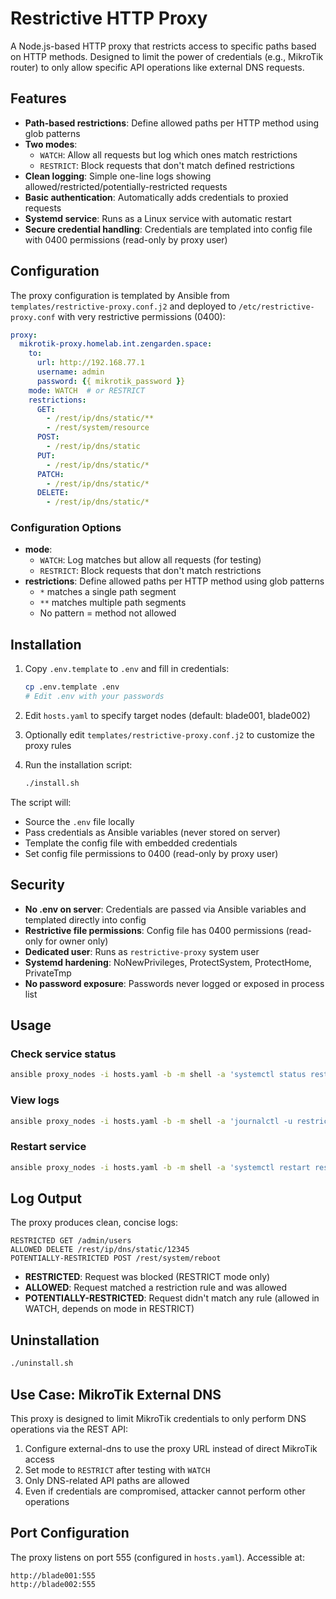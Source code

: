 # Restrictive HTTP Proxy

A Node.js-based HTTP proxy that restricts access to specific paths based on HTTP methods. Designed to limit the power of credentials (e.g., MikroTik router) to only allow specific API operations like external DNS requests.

## Features

- **Path-based restrictions**: Define allowed paths per HTTP method using glob patterns
- **Two modes**:
  - `WATCH`: Allow all requests but log which ones match restrictions
  - `RESTRICT`: Block requests that don't match defined restrictions
- **Clean logging**: Simple one-line logs showing allowed/restricted/potentially-restricted requests
- **Basic authentication**: Automatically adds credentials to proxied requests
- **Systemd service**: Runs as a Linux service with automatic restart
- **Secure credential handling**: Credentials are templated into config file with 0400 permissions (read-only by proxy user)

## Configuration

The proxy configuration is templated by Ansible from `templates/restrictive-proxy.conf.j2` and deployed to `/etc/restrictive-proxy.conf` with very restrictive permissions (0400):

```yaml
proxy:
  mikrotik-proxy.homelab.int.zengarden.space:
    to:
      url: http://192.168.77.1
      username: admin
      password: {{ mikrotik_password }}
    mode: WATCH  # or RESTRICT
    restrictions:
      GET:
        - /rest/ip/dns/static/**
        - /rest/system/resource
      POST:
        - /rest/ip/dns/static
      PUT:
        - /rest/ip/dns/static/*
      PATCH:
        - /rest/ip/dns/static/*
      DELETE:
        - /rest/ip/dns/static/*
```

### Configuration Options

- **mode**: 
  - `WATCH`: Log matches but allow all requests (for testing)
  - `RESTRICT`: Block requests that don't match restrictions
- **restrictions**: Define allowed paths per HTTP method using glob patterns
  - `*` matches a single path segment
  - `**` matches multiple path segments
  - No pattern = method not allowed

## Installation

1. Copy `.env.template` to `.env` and fill in credentials:
   ```bash
   cp .env.template .env
   # Edit .env with your passwords
   ```

2. Edit `hosts.yaml` to specify target nodes (default: blade001, blade002)

3. Optionally edit `templates/restrictive-proxy.conf.j2` to customize the proxy rules

4. Run the installation script:
   ```bash
   ./install.sh
   ```

The script will:
- Source the `.env` file locally
- Pass credentials as Ansible variables (never stored on server)
- Template the config file with embedded credentials
- Set config file permissions to 0400 (read-only by proxy user)

## Security

- **No .env on server**: Credentials are passed via Ansible variables and templated directly into config
- **Restrictive file permissions**: Config file has 0400 permissions (read-only for owner only)
- **Dedicated user**: Runs as `restrictive-proxy` system user
- **Systemd hardening**: NoNewPrivileges, ProtectSystem, ProtectHome, PrivateTmp
- **No password exposure**: Passwords never logged or exposed in process list

## Usage

### Check service status
```bash
ansible proxy_nodes -i hosts.yaml -b -m shell -a 'systemctl status restrictive-proxy'
```

### View logs
```bash
ansible proxy_nodes -i hosts.yaml -b -m shell -a 'journalctl -u restrictive-proxy -n 50 --no-pager'
```

### Restart service
```bash
ansible proxy_nodes -i hosts.yaml -b -m shell -a 'systemctl restart restrictive-proxy'
```

## Log Output

The proxy produces clean, concise logs:

```
RESTRICTED GET /admin/users
ALLOWED DELETE /rest/ip/dns/static/12345
POTENTIALLY-RESTRICTED POST /rest/system/reboot
```

- **RESTRICTED**: Request was blocked (RESTRICT mode only)
- **ALLOWED**: Request matched a restriction rule and was allowed
- **POTENTIALLY-RESTRICTED**: Request didn't match any rule (allowed in WATCH, depends on mode in RESTRICT)

## Uninstallation

```bash
./uninstall.sh
```

## Use Case: MikroTik External DNS

This proxy is designed to limit MikroTik credentials to only perform DNS operations via the REST API:

1. Configure external-dns to use the proxy URL instead of direct MikroTik access
2. Set mode to `RESTRICT` after testing with `WATCH`
3. Only DNS-related API paths are allowed
4. Even if credentials are compromised, attacker cannot perform other operations

## Port Configuration

The proxy listens on port 555 (configured in `hosts.yaml`). Accessible at:
```
http://blade001:555
http://blade002:555
```
